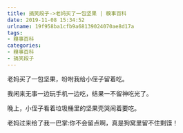 ```yaml
---
title: 搞笑段子->老妈买了一包坚果 | 糗事百科
date: 2019-11-08 15:34:52
urlname: 19f958ba1cfb9a68139024070ae8d17a
tags: 
- 糗事百科
categories:
- 糗事百科
- 搞笑段子
---
```

老妈买了一包坚果，吩咐我给小侄子留着吃。

我闲来无事一边玩手机一边吃，结果一不留神吃光了。

晚上，小侄子看着垃圾桶里的坚果壳哭闹着要吃。

老妈过来给了我一巴掌:你不会留点啊，真是狗窝里留不住剩馍！


